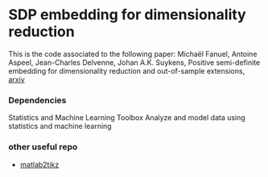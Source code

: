 # SDP embedding for dimensionality reduction
This is the code associated to the following paper:
Michaël Fanuel, Antoine Aspeel, Jean-Charles Delvenne, Johan A.K. Suykens, Positive semi-definite embedding for dimensionality reduction and out-of-sample extensions, [arxiv](https://arxiv.org/abs/1711.07271)

### Dependencies
Statistics and Machine Learning Toolbox
Analyze and model data using statistics and machine learning
### other useful repo
- [matlab2tikz](https://github.com/matlab2tikz/matlab2tikz)